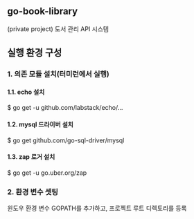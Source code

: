 ## go-book-library
(private project) 도서 관리 API 시스템

## 실행 환경 구성

### 1. 의존 모듈 설치(터미런에서 실행)

#### 1.1. echo 설치

$ go get -u github.com/labstack/echo/...

#### 1.2. mysql 드라이버 설치

$ go get github.com/go-sql-driver/mysql

#### 1.3. zap 로거 설치
$ go get -u go.uber.org/zap


### 2. 환경 변수 셋팅

윈도우 환경 변수 GOPATH를 추가하고, 프로젝트 루트 디렉토리를 등록
